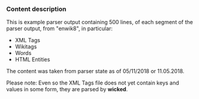 ### Content description ####

This is example parser output containing 500 lines, of each segment of the parser output, from
"enwik8", in particular:
- XML Tags
- Wikitags
- Words
- HTML Entities

The content was taken from parser state as of 05/11/2018 or 11.05.2018.

Please note: Even so the XML Tags file does not yet contain keys and values in some form, they are parsed by **wicked**.
